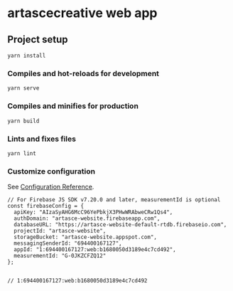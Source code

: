 # artascecreative web app

## Project setup
```
yarn install
```

### Compiles and hot-reloads for development
```
yarn serve
```

### Compiles and minifies for production
```
yarn build
```

### Lints and fixes files
```
yarn lint
```

### Customize configuration
See [Configuration Reference](https://cli.vuejs.org/config/).

```
// For Firebase JS SDK v7.20.0 and later, measurementId is optional
const firebaseConfig = {
  apiKey: "AIzaSyAHG6McC96YePbkjX3PHwWRAbweCRw1Qs4",
  authDomain: "artasce-website.firebaseapp.com",
  databaseURL: "https://artasce-website-default-rtdb.firebaseio.com",
  projectId: "artasce-website",
  storageBucket: "artasce-website.appspot.com",
  messagingSenderId: "694400167127",
  appId: "1:694400167127:web:b1680050d3189e4c7cd492",
  measurementId: "G-0JKZCFZQ12"
};


// 1:694400167127:web:b1680050d3189e4c7cd492

```

